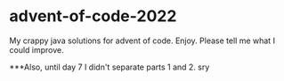 # advent-of-code-2022

My crappy java solutions for advent of code. Enjoy. Please tell me what I could improve.

\*\*\*Also, until day 7 I didn't separate parts 1 and 2. sry
